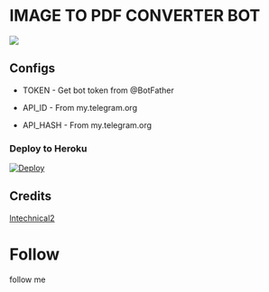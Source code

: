 # IMAGE TO PDF CONVERTER BOT

<p align="left"><img src="https://telegra.ph/file/4d5ddb9fc277ec9543fb3.jpg"></p>

## Configs

* TOKEN  - Get bot token from @BotFather

* API_ID     - From my.telegram.org 

* API_HASH    - From my.telegram.org


### Deploy to Heroku
[![Deploy](https://www.herokucdn.com/deploy/button.svg)](https://heroku.com/deploy?template=https://github.com/ToxicDeeModder1/ImageToPDF-Bot)



## Credits
<a href="https://github.com/ToxicDeeModder1/Imagetopdf">
   <p> lntechnical2 </p>
  </a>

# Follow 

follow me
